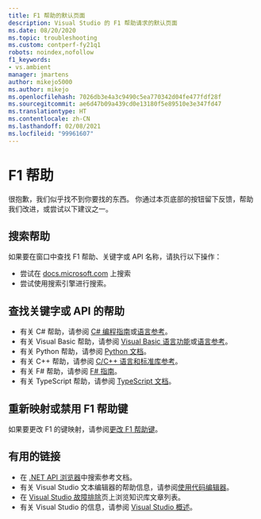 ```yaml
---
title: F1 帮助的默认页面
description: Visual Studio 的 F1 帮助请求的默认页面
ms.date: 08/20/2020
ms.topic: troubleshooting
ms.custom: contperf-fy21q1
robots: noindex,nofollow
f1_keywords:
- vs.ambient
manager: jmartens
author: mikejo5000
ms.author: mikejo
ms.openlocfilehash: 7026db3e4a3c9490c5ea770342d04fe477fdf28f
ms.sourcegitcommit: ae6d47b09a439cd0e13180f5e89510e3e347fd47
ms.translationtype: HT
ms.contentlocale: zh-CN
ms.lasthandoff: 02/08/2021
ms.locfileid: "99961607"
---
```

# <a name="f1-help"></a>F1 帮助

很抱歉，我们似乎找不到你要找的东西。 你通过本页底部的按钮留下反馈，帮助我们改进，或尝试以下建议之一。

## <a name="search-for-help"></a>搜索帮助

如果要在窗口中查找 F1 帮助、关键字或 API 名称，请执行以下操作：

- 尝试在 [docs.microsoft.com](/) 上搜索
- 尝试使用搜索引擎进行搜索。

## <a name="find-help-on-a-keyword-or-api"></a>查找关键字或 API 的帮助

- 有关 C# 帮助，请参阅 [C# 编程指南](/dotnet/csharp/programming-guide/)或[语言参考](/dotnet/csharp/language-reference/)。
- 有关 Visual Basic 帮助，请参阅 [Visual Basic 语言功能](/dotnet/visual-basic/programming-guide/language-features/)或[语言参考](/dotnet/visual-basic/language-reference/)。
- 有关 Python 帮助，请参阅 [Python 文档](https://docs.python.org/)。
- 有关 C++ 帮助，请参阅 [C/C++ 语言和标准库参考](/cpp/cpp/c-cpp-language-and-standard-libraries)。
- 有关 F# 帮助，请参阅 [F# 指南](/dotnet/fsharp/)。
- 有关 TypeScript 帮助，请参阅 [TypeScript 文档](https://www.typescriptlang.org/docs)。

## <a name="re-map-or-disable-the-f1-help-key"></a>重新映射或禁用 F1 帮助键

如果要更改 F1 的键映射，请参阅[更改 F1 帮助键](../not-in-toc/change-f1-help-key.md)。

## <a name="useful-links"></a>有用的链接

- 在 [.NET API 浏览器](/dotnet/api/)中搜索参考文档。
- 有关 Visual Studio 文本编辑器的帮助信息，请参阅[使用代码编辑器](../../ide/writing-code-in-the-code-and-text-editor.md)。
- 在 [Visual Studio 故障排除](/troubleshoot/visualstudio/welcome-visual-studio/)页上浏览知识库文章列表。
- 有关 Visual Studio 的信息，请参阅 [Visual Studio 概述](../../get-started/visual-studio-ide.md)。